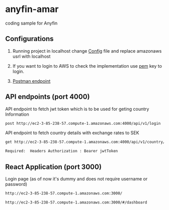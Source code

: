 # anyfin-amar

coding sample for Anyfin

## Configurations

1. Running project in localhost change [Config](https://github.com/amarpai/anyfin-amar/blob/master/frontend/src/config/configs.js) file and replace amazonaws usrl with localhost

2. If you want to login to AWS to check the implementation use [pem](https://github.com/amarpai/anyfin-amar/blob/master/anyfin-app.pem) key to login.

3. [Postman endpoint](https://github.com/amarpai/anyfin-amar/blob/master/getCountryDetails.postman_collection.json)

## API endpoints (port 4000)

API endpoint to fetch jwt token which is to be used for geting country Information

```bash
post http://ec2-3-85-238-57.compute-1.amazonaws.com:4000/api/v1/login
```

API endpoint to fetch country details with exchange rates to SEK

```bash
get http://ec2-3-85-238-57.compute-1.amazonaws.com:4000/api/v1/country/{{countryName}}

Required:  Headers Authorization : Bearer jwtToken

```

## React Application (port 3000)

Login page (as of now it's dummy and does not require username or password)

```bash
http://ec2-3-85-238-57.compute-1.amazonaws.com:3000/
```

```bash
http://ec2-3-85-238-57.compute-1.amazonaws.com:3000/#/dashboard
```
